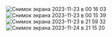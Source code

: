 ![Снимок экрана 2023-11-23 в 00 16 03](https://github.com/dissatisfied-nerd/delivery-bug/assets/91160077/24ef7cff-c694-468a-94e9-50950ad6ec6e)![Снимок экрана 2023-11-23 в 00 15 39](https://github.com/dissatisfied-nerd/delivery-bug/assets/91160077/23eb55eb-a3b7-4fc5-8755-78c97cd07118)
![Снимок экрана 2023-11-23 в 21 59 32](https://github.com/dissatisfied-nerd/delivery-bug/assets/91160077/d4bc485e-ded5-48f7-9282-4d8c9ed5eaa4)
![Снимок экрана 2023-11-24 в 21 15 20](https://github.com/dissatisfied-nerd/delivery-bug/assets/91160077/f73100ac-207c-44fb-9de8-aff265bbad70)
